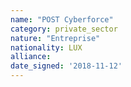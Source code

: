 ```yaml
---
name: "POST Cyberforce"
category: private_sector
nature: "Entreprise"
nationality: LUX
alliance: 
date_signed: '2018-11-12'
---
```

    
